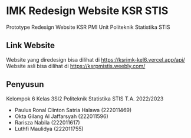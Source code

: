 # IMK Redesign Website KSR STIS

Prototype Redesign Website KSR PMI Unit Politeknik Statistika STIS

## Link Website

Website yang diredesign bisa dilihat di https://ksrimk-kel6.vercel.app/api/
Website asli bisa dilihat di https://ksrpmistis.weebly.com/

## Penyusun

Kelompok 6 Kelas 3SI2 Politeknik Statistika STIS T.A. 2022/2023

* Paulus Ronal Clinton Satria Halawa  (222011469)
* Okta Gilang Al Jaffarsyah 		      (222011596)
* Rarisza Nabila                      (222011617)
* Luthfi Maulidya 			              (222011755)
